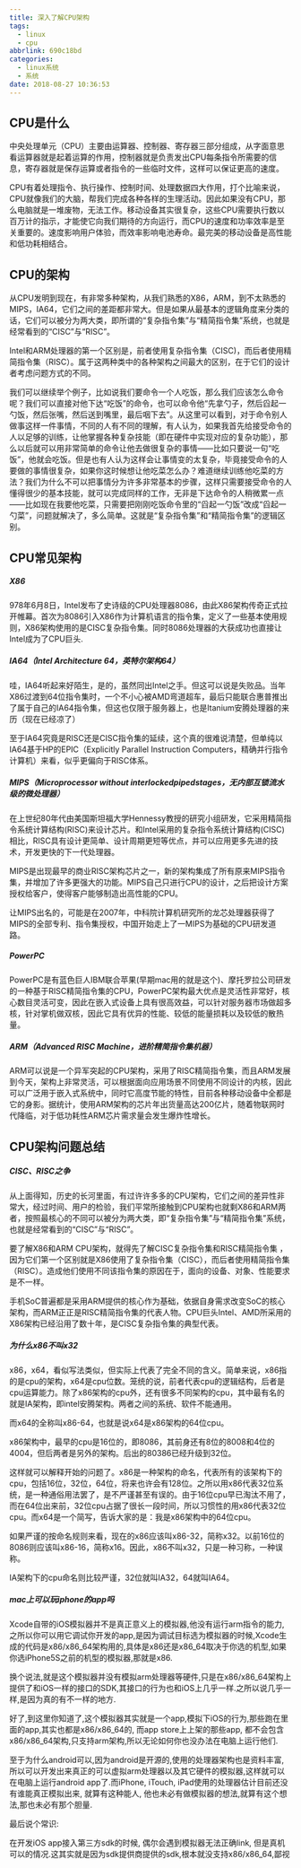```yaml
---
title: 深入了解CPU架构
tags:
  - linux
  - cpu
abbrlink: 690c18bd
categories:
  - linux系统
  - 系统
date: 2018-08-27 10:36:53
---
```




## CPU是什么

中央处理单元（CPU）主要由运算器、控制器、寄存器三部分组成，从字面意思看运算器就是起着运算的作用，控制器就是负责发出CPU每条指令所需要的信息，寄存器就是保存运算或者指令的一些临时文件，这样可以保证更高的速度。  



CPU有着处理指令、执行操作、控制时间、处理数据四大作用，打个比喻来说，CPU就像我们的大脑，帮我们完成各种各样的生理活动。因此如果没有CPU，那么电脑就是一堆废物，无法工作。移动设备其实很复杂，这些CPU需要执行数以百万计的指示，才能使它向我们期待的方向运行，而CPU的速度和功率效率是至关重要的。速度影响用户体验，而效率影响电池寿命。最完美的移动设备是高性能和低功耗相结合。 



## CPU的架构

从CPU发明到现在，有非常多种架构，从我们熟悉的X86，ARM，到不太熟悉的MIPS，IA64，它们之间的差距都非常大。但是如果从最基本的逻辑角度来分类的话，它们可以被分为两大类，即所谓的“复杂指令集”与“精简指令集”系统，也就是经常看到的“CISC”与“RISC”。



 Intel和ARM处理器的第一个区别是，前者使用复杂指令集（CISC)，而后者使用精简指令集（RISC）。属于这两种类中的各种架构之间最大的区别，在于它们的设计者考虑问题方式的不同。



我们可以继续举个例子，比如说我们要命令一个人吃饭，那么我们应该怎么命令呢？我们可以直接对他下达“吃饭”的命令，也可以命令他“先拿勺子，然后舀起一勺饭，然后张嘴，然后送到嘴里，最后咽下去”。从这里可以看到，对于命令别人做事这样一件事情，不同的人有不同的理解，有人认为，如果我首先给接受命令的人以足够的训练，让他掌握各种复杂技能（即在硬件中实现对应的复杂功能），那么以后就可以用非常简单的命令让他去做很复杂的事情——比如只要说一句“吃饭”，他就会吃饭。但是也有人认为这样会让事情变的太复杂，毕竟接受命令的人要做的事情很复杂，如果你这时候想让他吃菜怎么办？难道继续训练他吃菜的方法？我们为什么不可以把事情分为许多非常基本的步骤，这样只需要接受命令的人懂得很少的基本技能，就可以完成同样的工作，无非是下达命令的人稍微累一点——比如现在我要他吃菜，只需要把刚刚吃饭命令里的“舀起一勺饭”改成“舀起一勺菜”，问题就解决了，多么简单。这就是“复杂指令集”和“精简指令集”的逻辑区别。

<!-- more -->



## CPU常见架构

##### X86

978年6月8日，Intel发布了史诗级的CPU处理器8086，由此X86架构传奇正式拉开帷幕。首次为8086引入X86作为计算机语言的指令集，定义了一些基本使用规则，X86架构使用的是CISC复杂指令集。同时8086处理器的大获成功也直接让Intel成为了CPU巨头.

##### IA64（Intel Architecture 64，英特尔架构64）

哇，IA64听起来好陌生，是的，虽然同出Intel之手。但这可以说是失败品。当年X86过渡到64位指令集时，一个不小心被AMD弯道超车，最后只能联合惠普推出了属于自己的IA64指令集，但这也仅限于服务器上，也是Itanium安腾处理器的来历（现在已经凉了）

至于IA64究竟是RISC还是CISC指令集的延续，这个真的很难说清楚，但单纯以IA64基于HP的EPIC（Explicitly Parallel Instruction Computers，精确并行指令计算机）来看，似乎更偏向于RISC体系。

##### MIPS（Microprocessor without interlockedpipedstages，无内部互锁流水级的微处理器）

在上世纪80年代由美国斯坦福大学Hennessy教授的研究小组研发，它采用精简指令系统计算结构(RISC)来设计芯片。和Intel采用的复杂指令系统计算结构(CISC)相比，RISC具有设计更简单、设计周期更短等优点，并可以应用更多先进的技术，开发更快的下一代处理器。

MIPS是出现最早的商业RISC架构芯片之一，新的架构集成了所有原来MIPS指令集，并增加了许多更强大的功能。MIPS自己只进行CPU的设计，之后把设计方案授权给客户，使得客户能够制造出高性能的CPU。

让MIPS出名的，可能是在2007年，中科院计算机研究所的龙芯处理器获得了MIPS的全部专利、指令集授权，中国开始走上了一MIPS为基础的CPU研发道路。

##### PowerPC

PowerPC是有蓝色巨人IBM联合苹果(早期mac用的就是这个)、摩托罗拉公司研发的一种基于RISC精简指令集的CPU，PowerPC架构最大优点是灵活性非常好，核心数目灵活可变，因此在嵌入式设备上具有很高效益，可以针对服务器市场做超多核，针对掌机做双核，因此它具有优异的性能、较低的能量损耗以及较低的散热量。

##### ARM（Advanced RISC Machine，进阶精简指令集机器）

ARM可以说是一个异军突起的CPU架构，采用了RISC精简指令集，而且ARM发展到今天，架构上非常灵活，可以根据面向应用场景不同使用不同设计的内核，因此可以广泛用于嵌入式系统中，同时它高度节能的特性，目前各种移动设备中全都是它的身影。据统计，使用ARM架构的芯片年出货量高达200亿片，随着物联网时代降临，对于低功耗性ARM芯片需求量会发生爆炸性增长。



## CPU架构问题总结

##### CISC、RISC之争

从上面得知，历史的长河里面，有过许许多多的CPU架构，它们之间的差异性非常大，经过时间、用户的检验，我们平常所接触到CPU架构也就剩X86和ARM两者，按照最核心的不同可以被分为两大类，即“复杂指令集”与“精简指令集”系统，也就是经常看到的“CISC”与“RISC”。



要了解X86和ARM CPU架构，就得先了解CISC复杂指令集和RISC精简指令集 ，因为它们第一个区别就是X86使用了复杂指令集（CISC），而后者使用精简指令集（RISC）。造成他们使用不同该指令集的原因在于，面向的设备、对象、性能要求是不一样。

手机SoC普遍都是采用ARM提供的核心作为基础，依据自身需求改变SoC的核心架构，而ARM正正是RISC精简指令集的代表人物。CPU巨头Intel、AMD所采用的X86架构已经沿用了数十年，是CISC复杂指令集的典型代表。



##### 为什么x86不叫x32

x86，x64，看似写法类似，但实际上代表了完全不同的含义。简单来说，x86指的是cpu的架构，x64是cpu位数。笼统的说，前者代表cpu的逻辑结构，后者是cpu运算能力。除了x86架构的cpu外，还有很多不同架构的cpu，其中最有名的就是IA架构，即intel安腾架构。两者之间的系统、软件不能通用。

而x64的全称叫x86-64，也就是说x64是x86架构的64位cpu。



x86架构中，最早的cpu是16位的，即8086，其前身还有8位的8008和4位的4004，但后两者是另外的架构。后出的80386已经升级到32位。

这样就可以解释开始的问题了。x86是一种架构的命名，代表所有的该架构下的cpu，包括16位，32位，64位，将来也许会有128位。之所以用x86代表32位系统，是一种通俗用法罢了，是不严谨甚至有误的。由于16位cpu早已淘汰不用了，而在64位出来前，32位cpu占据了很长一段时间，所以习惯性的用x86代表32位cpu。而x64是一个简写，告诉大家的是：我是x86架构中的64位cpu。



如果严谨的按命名规则来看，现在的x86应该叫x86-32，简称x32。以前16位的8086则应该叫x86-16，简称x16。因此，x86不叫x32，只是一种习称，一种误称。

IA架构下的cpu命名则比较严谨，32位就叫IA32，64就叫IA64。



##### mac上可以玩iphone的app吗

Xcode自带的iOS模拟器并不是真正意义上的模拟器,他没有运行arm指令的能力,之所以你可以用它调试你开发的app,是因为调试目标选为模拟器的时候,Xcode生成的代码是x86/x86_64架构用的,具体是x86还是x86_64取决于你选的机型,如果你选iPhone5S之前的机型的模拟器,那就是x86.



换个说法,就是这个模拟器并没有模拟arm处理器等硬件,只是在x86/x86_64架构上提供了和iOS一样的接口的SDK,其接口的行为也和iOS上几乎一样.之所以说几乎一样,是因为真的有不一样的地方.



好了,到这里你知道了,这个模拟器其实就是一个app,模拟下iOS的行为,那些跑在里面的app,其实也都是x86/x86_64的, 而app store上上架的那些app, 都不会包含x86/x86_64架构,只支持arm架构,所以无论如何你也没办法在电脑上运行他们.

至于为什么android可以,因为android是开源的,使用的处理器架构也是资料丰富,所以可以开发出来真正的可以虚拟arm处理器以及其它硬件的模拟器,这样就可以在电脑上运行android app了.而iPhone, iTouch, iPad使用的处理器估计目前还没有谁能真正模拟出来, 就算有这种能人, 他也未必有做模拟器的想法,就算有这个想法,那也未必有那个胆量.



最后说个常识:

在开发iOS app接入第三方sdk的时候, 偶尔会遇到模拟器无法正确link, 但是真机可以的情况.这其实就是因为sdk提供商提供的sdk,根本就没支持x86/x86_64,鄙视













